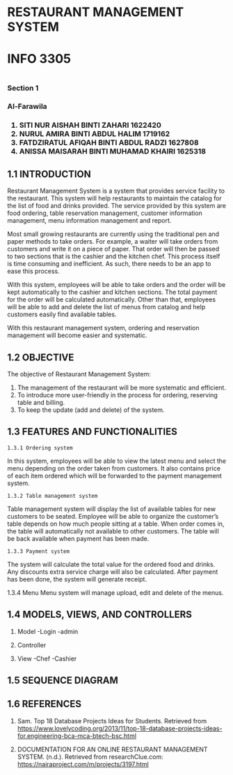 # RESTAURANT MANAGEMENT SYSTEM
<h1>INFO 3305<h1>
<h3>Section 1<h3>
<h3>Al-Farawila<h3>
 
1. SITI NUR AISHAH BINTI ZAHARI          1622420
2. NURUL AMIRA BINTI ABDUL HALIM         1719162
3. FATDZIRATUL AFIQAH BINTI ABDUL RADZI  1627808
4. ANISSA MAISARAH BINTI MUHAMAD KHAIRI  1625318

## 1.1 INTRODUCTION

Restaurant Management System is a system that provides service facility to the restaurant. This system will help restaurants to maintain the catalog for the list of food and drinks provided. The service provided by this system are food ordering, table reservation management, customer information management, menu information management and report. 

Most small growing restaurants are currently using the traditional pen and paper methods to take orders. For example, a waiter will take orders from customers and write it on a piece of paper. That order will then be passed to two sections that is the cashier and the kitchen chef. This process itself is time consuming and inefficient. As such, there needs to be an app to ease this process. 

With this system, employees will be able to take orders and the order will be kept automatically to the cashier and kitchen sections. The total payment for the order will be calculated automatically. Other than that, employees will be able to add and delete the list of menus from catalog and help customers easily find available tables. 

With this restaurant management system, ordering and reservation management will become easier and systematic. 

## 1.2 OBJECTIVE 

The objective of Restaurant Management System:

1.	The management of the restaurant will be more systematic and efficient.
2.	To introduce more user-friendly in the process for ordering, reserving table and billing.
3.	To keep the update (add and delete) of the system.


## 1.3 FEATURES AND FUNCTIONALITIES

	1.3.1 Ordering system
In this system, employees will be able to view the latest menu and select the menu depending on the order taken from customers. It also contains price of each item ordered which will be forwarded to the payment management system.

	1.3.2 Table management system
Table management system will display the list of available tables for new customers to be seated. Employee will be able to organize the customer’s table depends on how much people sitting at a table. When order comes in, the table will automatically not available to other customers. The table will be back available when payment has been made.

	1.3.3 Payment system
The system will calculate the total value for the ordered food and drinks. Any discounts extra service charge will also be calculated. After payment has been done, the system will generate receipt.

1.3.4 Menu
Menu system will manage upload, edit and delete of the menus.

## 1.4 MODELS, VIEWS, AND CONTROLLERS
  
  1. Model
  -Login
  -admin
  
  
  2. Controller
  
  
  3. View
  -Chef
  -Cashier
  
## 1.5 SEQUENCE DIAGRAM
  
  
  
## 1.6 REFERENCES
     
1.	Sam. Top 18 Database Projects Ideas for Students. Retrieved from https://www.lovelycoding.org/2013/11/top-18-database-projects-ideas-for.engineering-bca-mca-btech-bsc.html 

2.	DOCUMENTATION FOR AN ONLINE RESTAURANT MANAGEMENT SYSTEM. (n.d.). Retrieved from researchClue.com: https://nairaproject.com/m/projects/3197.html 

